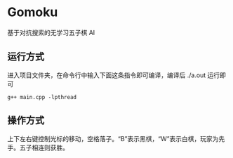 # Gomoku

基于对抗搜索的无学习五子棋 AI

## 运行方式

进入项目文件夹，在命令行中输入下面这条指令即可编译，编译后 ./a.out 运行即可

```
g++ main.cpp -lpthread
```

## 操作方式

上下左右键控制光标的移动，空格落子。“B”表示黑棋，“W”表示白棋，玩家为先手。五子相连则获胜。
